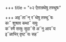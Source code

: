+++
title = "०२ ऐतान्रथेषु तस्थुषः"

+++
अइ᳓ता᳓न् र᳓थेषु तस्थु᳓षः  
कः᳓ शुश्राव कथा᳓ ययुः  
क᳓स्मै सस्रुः सुदा᳓से अ᳓नु आप᳓य  
इ᳓ळाभिर् वृष्ट᳓यः सह᳓